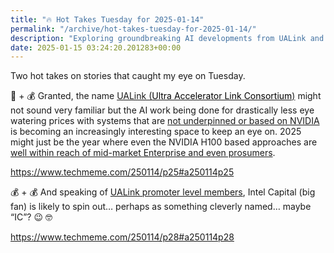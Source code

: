 ```yaml
---
title: "🔥 Hot Takes Tuesday for 2025-01-14"
permalink: "/archive/hot-takes-tuesday-for-2025-01-14/"
description: "Exploring groundbreaking AI developments from UALink and Intel Capital&#39;s potential spinout!"
date: 2025-01-15 03:24:20.201283+00:00
---
```


<p>Two hot takes on stories that caught my eye on Tuesday.</p><p>🍪 + 💰 Granted, the name <a target="_blank" rel="noopener noreferrer nofollow" href="https://www.ualinkconsortium.org/">UALink (<span style="color: rgb(0, 0, 0)">Ultra Accelerator Link Consortium</span>)</a> might not sound very familiar but the AI work being done for drastically less eye watering prices with systems that are <a target="_blank" rel="noopener noreferrer nofollow" href="https://www.ualinkconsortium.org/members">not underpinned or based on NVIDIA</a> is becoming an increasingly interesting space to keep an eye on. 2025 might just be the year where even the NVIDIA H100 based approaches are <a target="_blank" rel="noopener noreferrer nofollow" href="https://github.com/NovaSky-AI/SkyThought">well within reach of mid-market Enterprise and even prosumers</a>.</p><p><a target="_blank" rel="noopener noreferrer nofollow" href="https://www.techmeme.com/250114/p25#a250114p25">https://www.techmeme.com/250114/p25#a250114p25</a></p><p>💰 + 💰 And speaking of <a target="_blank" rel="noopener noreferrer nofollow" href="https://www.ualinkconsortium.org/members">UALink promoter level members</a>, Intel Capital (big fan) is likely to spin out… perhaps as something cleverly named… maybe “IC”? 😉 🤓</p><p><a target="_blank" rel="noopener noreferrer nofollow" href="https://www.techmeme.com/250114/p28#a250114p28">https://www.techmeme.com/250114/p28#a250114p28</a></p><p></p><p></p>